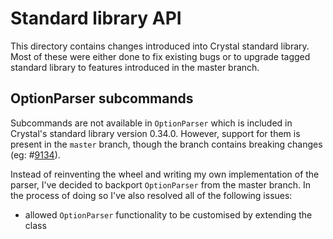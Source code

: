 # Standard library API

This directory contains changes introduced into Crystal standard library. Most of these were either done to fix existing bugs or to upgrade tagged standard library to features introduced in the master branch.

## OptionParser subcommands

Subcommands are not available in `OptionParser` which is included in Crystal's standard library version 0.34.0. However, support for them is present in the `master` branch, though the branch contains breaking changes (eg: #[9134](https://github.com/crystal-lang/crystal/pull/9134)).

Instead of reinventing the wheel and writing my own implementation of the parser, I've decided to backport `OptionParser` from the master branch. In the process of doing so I've also resolved all of the following issues:

  - allowed `OptionParser` functionality to be customised by extending the class

